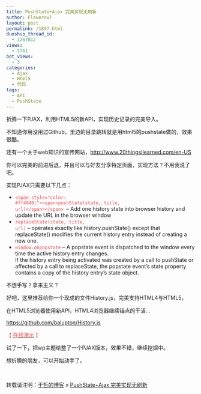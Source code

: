 ```yaml
---
title: PushState+Ajax 完美实现无刷新
author: Flowerowl
layout: post
permalink: /1897.html
duoshuo_thread_id:
  - 1267012
views:
  - 2761
bot_views:
  - 3
categories:
  - Ajax
  - Html5
  - 代码
tags:
  - API
  - PushState
---
```

折腾一下PJAX，利用HTML5的新API，实现历史记录的完美导入。

不知道你用没用过Github，里边的目录跳转就是用html5的pushstate做的，效果很酷。

还有一个关于web知识的宣传网站，<span style="color: #ff4040;"><a href="http://www.20thingsilearned.com/en-US" target="_blank"><span style="color: #ff4040;">http://www.20thingsilearned.com/en-US</span></a></span>

你可以完美的前进后退，并且可以与好友分享特定页面，实现方法？不用我说了吧。

实现PJAX只需要以下几点：

*   <span style="color: #ff4040;"><code>&lt;span style="color: #ff4040;">&lt;span>pushState(state, title, url)&lt;/span>&lt;/span> </code></span><span><span>– Add one history state into browser history and update the URL in the browser window</span></span>
*   <span style="color: #ff4040;"><code>replaceState(state, title, url)</code></span><span><span> – operates exactly like history.pushState() except that replaceState() modifies the current history entry instead of creating a new one.</span></span>
*   <span style="color: #ff4040;"><code>window.onpopstate</code></span><span><span> – A popstate event is dispatched to the window every time the active history entry changes. </span></span>  
    <span><span>If the history entry being activated was created by a call to pushState or affected by a call to replaceState, the popstate event&#8217;s state property contains a copy of the history entry&#8217;s state object.</span></span>

不想手写？拿来主义？

好吧，这里推荐给你一个现成的文件History.js，完美支持HTML4与HTML5，

在HTML5浏览器使用新API，HTML4浏览器继续锚点的干活&#8230;

<span style="color: #ff4040;"><a href="https://github.com/balupton/History.js" target="_blank"><span style="color: #ff4040;">https://github.com/balupton/History.js</span></a></span>

<span style="color: #ff4040;"><span style="color: #ff4040;">【 </span></span><span style="color: #ff4040;"><a href="http://lazynight.me/z/html5-history/index.html" target="_blank"><span style="color: #ff4040;">在线演示</span></a> <span style="color: #ff4040;">】</span></span>

试了一下，把wp主题给整了一个PJAX版本，效果不错，继续挖掘中。

想折腾的朋友，可以开始动手了。

&nbsp;

转载请注明：[于哲的博客][1] &raquo; [PushState+Ajax 完美实现无刷新][2]

 [1]: http://lazynight.me
 [2]: http://lazynight.me/1897.html